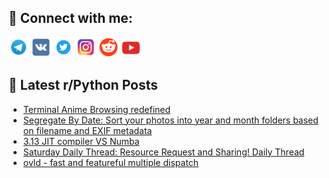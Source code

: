 ## 🔎 Connect with me:
[<img src="https://github.com/bullbesh/bullbesh/blob/main/images/Telegram.png" width="32" height="32" />](https://t.me/bullbesh)
[<img src="https://github.com/bullbesh/bullbesh/blob/main/images/VK.png" width="32" height="32" />](https://vk.com/bullbesh)
[<img src="https://github.com/bullbesh/bullbesh/blob/main/images/Twitter.png" width="32" height="32" />](https://twitter.com/bullbesh1)
[<img src="https://github.com/bullbesh/bullbesh/blob/main/images/Instagram.png" width="32" height="32" />](https://www.instagram.com/bullbesh)
[<img src="https://github.com/bullbesh/bullbesh/blob/main/images/Reddit.png" width="32" height="32" />](https://www.reddit.com/user/bullbesh)
[<img src="https://github.com/bullbesh/bullbesh/blob/main/images/YouTube.png" width="32" height="32" />](https://www.youtube.com/channel/UCtfjRs6uzgq5mfm8S06WTcg)

## 📕 Latest r/Python Posts
<!-- BLOG-POST-LIST:START -->
- [Terminal Anime Browsing redefined](https://www.reddit.com/r/Python/comments/1fwt65b/terminal_anime_browsing_redefined/)
- [Segregate By Date: Sort your photos into year and month folders based on filename and EXIF metadata](https://www.reddit.com/r/Python/comments/1fwo463/segregate_by_date_sort_your_photos_into_year_and/)
- [3.13 JIT compiler VS Numba](https://www.reddit.com/r/Python/comments/1fwewvg/313_jit_compiler_vs_numba/)
- [Saturday Daily Thread: Resource Request and Sharing! Daily Thread](https://www.reddit.com/r/Python/comments/1fwdjon/saturday_daily_thread_resource_request_and/)
- [ovld - fast and featureful multiple dispatch](https://www.reddit.com/r/Python/comments/1fwdgal/ovld_fast_and_featureful_multiple_dispatch/)
<!-- BLOG-POST-LIST:END -->
